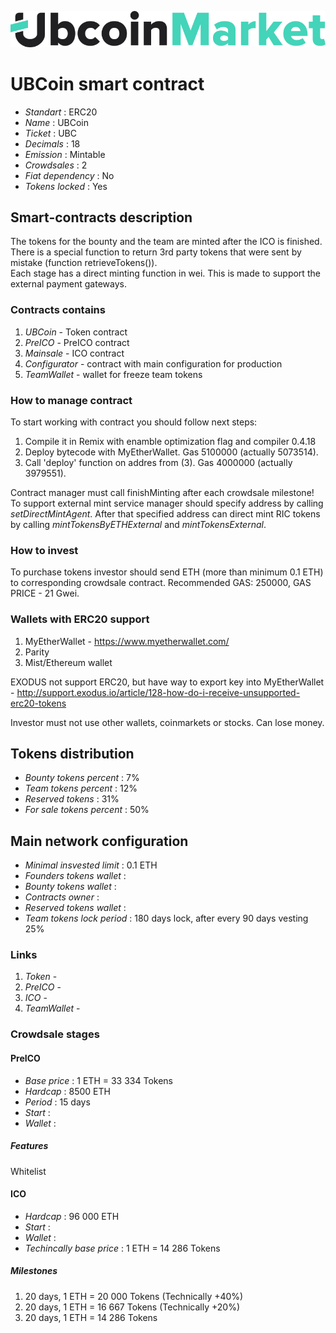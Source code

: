 ![UBCoin](logo.png "UBCoin")

# UBCoin smart contract

* _Standart_        : ERC20
* _Name_            : UBCoin
* _Ticket_          : UBC
* _Decimals_        : 18
* _Emission_        : Mintable
* _Crowdsales_      : 2
* _Fiat dependency_ : No
* _Tokens locked_   : Yes

## Smart-contracts description

The tokens for the bounty and the team are minted after the ICO  is finished.  
There is a special function to return 3rd party tokens that were sent by mistake (function retrieveTokens()).  
Each stage has a direct minting function in wei. This is made to support the external payment gateways.

### Contracts contains
1. _UBCoin_ - Token contract
2. _PreICO_ - PreICO contract
3. _Mainsale_ - ICO contract
4. _Configurator_ - contract with main configuration for production
4. _TeamWallet_ - wallet for freeze team tokens

### How to manage contract
To start working with contract you should follow next steps:
1. Compile it in Remix with enamble optimization flag and compiler 0.4.18
2. Deploy bytecode with MyEtherWallet. Gas 5100000 (actually 5073514).
3. Call 'deploy' function on addres from (3). Gas 4000000 (actually 3979551). 

Contract manager must call finishMinting after each crowdsale milestone!
To support external mint service manager should specify address by calling _setDirectMintAgent_. After that specified address can direct mint RIC tokens by calling _mintTokensByETHExternal_ and _mintTokensExternal_.

### How to invest
To purchase tokens investor should send ETH (more than minimum 0.1 ETH) to corresponding crowdsale contract.
Recommended GAS: 250000, GAS PRICE - 21 Gwei.

### Wallets with ERC20 support
1. MyEtherWallet - https://www.myetherwallet.com/
2. Parity 
3. Mist/Ethereum wallet

EXODUS not support ERC20, but have way to export key into MyEtherWallet - http://support.exodus.io/article/128-how-do-i-receive-unsupported-erc20-tokens

Investor must not use other wallets, coinmarkets or stocks. Can lose money.

## Tokens distribution

* _Bounty tokens percent_       : 7%
* _Team tokens percent_         : 12%
* _Reserved tokens_             : 31%
* _For sale tokens percent_     : 50%

## Main network configuration

* _Minimal insvested limit_     : 0.1 ETH
* _Founders tokens wallet_      : 
* _Bounty tokens wallet_        : 
* _Contracts owner_             :
* _Reserved tokens wallet_      :
* _Team tokens lock period_     : 180 days lock, after every 90 days vesting 25%

### Links
1. _Token_ -
2. _PreICO_ -
3. _ICO_ -
3. _TeamWallet_ -

### Crowdsale stages

#### PreICO
* _Base price_                  : 1 ETH = 33 334 Tokens
* _Hardcap_                     : 8500 ETH
* _Period_                      : 15 days
* _Start_                       : 
* _Wallet_                      : 

##### Features
Whitelist

#### ICO
* _Hardcap_                     : 96 000 ETH
* _Start_                       : 
* _Wallet_                      : 
* _Techincally base price_      : 1 ETH = 14 286 Tokens
 
##### Milestones
1. 20 days, 1 ETH = 20 000 Tokens (Technically +40%)
2. 20 days, 1 ETH = 16 667 Tokens (Technically +20%)
3. 20 days, 1 ETH = 14 286 Tokens 

